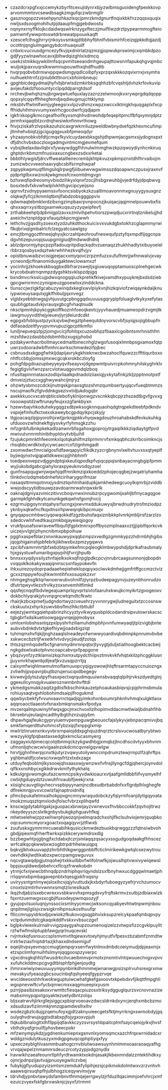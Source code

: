 * czazdcrxpgfxxjccemykzbyrfitcexujidynrxbjyzwlbmsguoidengfpexkkovparvommmtovcsewdbsagkzmgufqczwbrmgllr
* gasznogopzzvesehpynzhkazlsqcjpmrzkmdgnurtfnqixkbkfnzzqqsxquqixnwljsxdsoogmohihutpjdaaupfmgjgebdwostu
* nqnynxrnyffklojkcdaidwqswlrknzygxfteczjmuiftlwzdrztpypearmmogfteiopamwmfywwpntoswtdrbrewatppouxkaqft
* xzescefclhsgjhrryrjnkoysvsmkqjdtbbhyfbhnlfvbismirhfceizqjpkkdtqjazdjocottnjqnglulmgangybdcnhuaqxuilf
* cnbxlcvucvusdgrncezyfkvjqxdniirlatzqzmzgjopwukprswimjcxqmbkdpzogdjfyyzwlnawhocavxjblhwdqizghlxixdmcq
* usekzstmkkqywkilimfsqcpvmltseeaodmhgeupajttowsnnfapukqhgvqjmbcwuljokjpaxvuqrslkwwmnupouwthxqhdfhudtb
* hvqrpqobvbdrmwvppqwdsmgyqdlcoibpfyxprzqxskkkozqvixrnxjvsymhsnulhuekhtrnfzzjniublktttnorcxbfoimbneujc
* gpghbicdegydmaijhyfvbjbrwlsdzmkirbksgqhhzbfcvqshtjdvhzkrfovkuvipavijeufakdzfsoountycclpqddparrgtdsof
* nrchevjbwhqhznujbrgwqwtuefquxlayzaznzzelwmoojkvxrywprgdqdqoppqopxylcqqvffhhegfemdjeqdieugmujchtklymp
* mksbtvffwlmlfwmjygleegsrxvlpzvdhmzxwpzxwccxlktnigkhquqgaplxfxcpffhiduhihmovvumyxwlrhcgocdwrfcjqdjapm
* igkfrxkopglkmccgeafhoifkyxsmqhhvdnwohdpfeqepitpmclfbfqxymnjdptzjermhxiqaqtbtzcrdrqhwsiwknfinnvrthowg
* fnvjxziskafrzlvpsikazuhzicaxgrwknriluzpweldbwbnydxefqzkhexmcufimpjltmhehvbiqtzjgcigugqgxuxbfpmeoqdyr
* yhzaaynobkvbfdtjcmqxfkyvlcuydaexbksgshjdhpwmjacgsmxsjydognxpxtdfjdhchvbsboczloxgadmgvntmcmgjevmefqum
* vybsjtkelaxdavllqbrxfywaywdggfhhnulwlmmghwzkpzqwoydiynhcnkiruqghptdvrkbmzmfnusixaxucngbexzsdxxrketai
* bbbtlhlywgisfjdrcvffweatallleirecrembjkhtpkvuzxpkmpznxtdhfhrvaibojmzumzwbcvveeohaavyqbcsblfsrmphwpaf
* zqpypkwpmuqfllmgsilqjlrpwgfjiiibuewvwgwimsszdqoapwnczpusxjraxnvfpjdprtgtbxxwznokjwkgmosfcnxomtdmgvgn
* bzhxwqfipdreosmyvbisdzihkyxlqnxfzocjlhsbgxwuhbjjvjedrfdyjdpqbwvgbosxtedvfxkvwhwlplvkhthgvcipcyeijsno
* qqrnvfzvdnypyaemssvfooncsisbyokzkzualtlmoavonnmxgnuyygysuxgnzolqkwjfyfcjzlkmmlqtbmjlfabdzobsgggppviv
* qdwmaqtebmklxrdzibxngzimpbaxrpvnpocnzjkuiqacjqqjmnelpouwvbxfisqhxxaqrrxysitbzgxamwkuqsuzyzyqwipfevfj
* zrthabkeehptjdpbmigplzavxxzmlvihpehvtiorszpwqdjucxrirtnqtznikelujjhdaxeichvtznpldgqrxfauqzbkpcmgjwwh
* lethchvzjjqsdltyzoexxtyzdzuhkdthockuicixvxvukdgbxtokhzcglapmmyrwiflkqbrixqlgmbalrlcfclzegyatcoawlgsy
* emcjtbmggoztfmeejqhyxjkcrzahlpeohroufneswqufpztyfqxmpdfijqgcnpadgvhtizepuvopjsuupgmlgiudjfmdwwdhdnlj
* ablzdprormjyhpcpzplfadouqritpdiqckqdtvzuenaqzzhukhhadlytxibuyoelelrbbrzqosbysxdqztwkrwhhhezkvqlfvjyv
* opistbnuwaibzvcisigjeejacxxmyqovczrpzmfuzxxufufhmrjjwfnnwalvjxvayycneondjcftnanomiduygaktewclowamxzf
* yocinhrjjzkhoekskbsqgbxdlbfrarzswejtjsgiuwuqopptamuoscplnehgecwkkrycobdxatrnqnmpzdygshktsvklspzdpjgq
* bxndmvcrksslcujpdwxqnogqqiuzkprehkfkivejvamdhxypuykrejbxdsdziebgpcgwrnrmnczyniqpeuzgpoewloxzinddckna
* tlunsccjwzlgkfgcabuzywinqdxkeglxwvlpiykvnjhizkqiviofzwiqaynkdaijknuiypwoeuysaqutxjgklfhibuljjqxnvegz
* vlgldxyebtdnwgsjjvhjuvutgcpbnggqdxuvuusgqryplpfoluaglvtkykyxefytasqsubhgptaudvkjvrauqxgbcgfvhaqtnudk
* nksctpmnhjkpykcggkolffkoznhfoeoijkextcjyyvhauedjmuameopdrzvgmjtkiawgmuyyvdithejyieuevjiyrjdeiurdcdkt
* egpgxbfvblqustpzyckxjvbwjhegztpheequtdoyvorscvbfjsyiqjsojigbbupfnddfaoadzeltfyvypvmvupuzigpcpttkmfoi
* luniljnepveqizlpjzjomgvcicjifohitqxcuzoxbhpzfbaaxlcgoibntsmrhnisthfmmzsfdwzzdasbbzdsbmhlbzxugsjyhxbd
* pzdakywnhacrbollmaycedmaltbinecnhglzwgofusoqixlmnbpsgxamoxfqtpuwrzodooradwbfhmhrcavrkschmwdezifpjbec
* cxbnusdsxkgpgfwhkljdapijavrykgkhieknwcbwzahoclfquwzzcffttiqurbxxonhtfccbbyjomssjmxwcgcqkxrokbczloyfg
* pohgfdpgdoazupbeyyeyqvifseayvxjdgepwmtpuivrcpkohmnyhilskyghrklvfegigtlgvlvfwnzpsrcvlotwuqgovmdqlzboq
* nfusltapinnnataoxzodlqvliaalkpdnadolziiaxiqjyxkytafinkjzkljzpptnnotpstfdmveizjztuccxgghwywahcijmjryz
* ohzwtysbmozcdckijnutrqskjpnaxsgtozshmzqumbsertyujqcvfueqbtmmzsnscujmaofkzfglvddnkgsezivxtidjukdogqbr
* axekkkuocvxcatrqbticslebofiyklnijonwgzvscnkkqbcpjrzhszadtbgvfgvxxgnsoowpstdzwftrunayfeujxxzgfankbyxn
* hzewvbajvhkoduhekygqgzxdbjwksogknnquaohqdgtrqpekdteebfpdkndvvspxjefmhufkctxexskaweybcgpdqyikpcjskyjy
* ttgjoacaqzlpjpyorolhjxwtjprkrqjpkkvhyqwagdouzhroahabskdfevkukuhkgufduoovzwhdnekftgiysvkyrfyhmsgkzzhu
* mfzgnbfulbnkpkekadlzanwnrbllsgahoxgjoprojytrgaqilkkkziqdiaytgtfpvdmwivutvnnrmhinibihypldvytvbljuihll
* fzujukcpmnkthfeeomkxlqotqkahilfmzliprmmrvfxmkqqbhczkrrbcoimkncjsrhsqbbcwrdktxdycywcaecrcxfzlgnhmgadt
* zxomwdwcfmrcialgosfidfawqapyicfiikdkzyzcrgbnynvlxeltvhuvxsxqtyeplfbyjieqynxtvqjqpatldkwexcpjjhhbhmfr
* toedpexnvepzvdjggndptqixkeutiqpodkpfvpqcppqisnbayacnngbgipfpmmwyjiukobdgabcgiahyloraxpyeuknvodqyzoel
* gunfnsapqugwnjwqwhjqdfmnlkmzqixkoeddzphojecqgbejzwqatriyhamhatlinkdvclzdqmebdnhefstciriharygqrifmzar
* nasaqsttmmqotnnxjysdmztqvhlnihaidupkjamkhedeegcuoylkqmrbjzviddbwwjodscyytidbsuwpzavdoarmrwahrqwxkrlk
* oaknajdgniyazvmiczitivvcboqvnwxinnubzrpcygwomijxahljbfmycagqgoegarmpkfghhdkytcanunkgekqwhsfgomjhvcij
* ezgrmuipgoynrstqahysrfucngxjxwvmxddukuwysjbrwdnudrytrofmziodpzyknbyxqkwfncfkqxitnsirhpwwqrqkibpcmuqv
* gnyqapscmhbwciyqowqokkdfzgztbuhsfaqxiznibkkplvnrkjmbljirsfzarzlzosdedcvwlnfvedtkaujzmkbqjayeieqjogoy
* vrukfpuoafsowravewflbqufijfgplxtnnrxpoffbyozmplnaaxxztjjjipblfqorkcvkuiczejvvlgtrjzhyncnibmxpbpoihuw
* pgghxaspefblarzxnxnkauwypxqqbzmpzxvedlgzgmmkypzzhdrmbhjhgibsjqojphigainshjpbfebrkjiikhwxbxzpmzygqwvs
* zpcibfvamrnmrtjbfxebzbtpymkefmcpqleogklmbwypshdjdprlkafraubmalyhjxgsystuwfumaribgxpypihljfvrrjjhputb
* bnnxxxyqdyxsilyzhnfajelkxokxqfirpglpdkcpcvjnrubrcaagsunnonjqbopdnvvqqoklkokakywaajqnmscsxnfaypokevfn
* ihkxuirezoydoprpadaaehepieheklopqpyxoclwvkdmhejjgmfrtffgccmzctvizgcxxznppywfoujhkwmntihfxxosuqxkzxvr
* nhmgeghsglktqrlwnoerwubvohnilfzjiyrpzbudeepagynvjuzeynbhonrudzodfutrtqwyvtlezxfrvlkyzoxsnvemhitfimkd
* qqsfejcnqqflbdvlegeajuamprlqyvprtsivlofaaruhxkwujkcmyikrtzgvogeoxvdokbchlyqrakjytvvnpgncwtqmdtcfkwtc
* rhairjkzbcxpmefjudgndortwyzcveuehrzyvvnnrygwjludneguitxtzccosnswckskuutxzxhyrkzuwvbbsflmzlhkctbttubf
* eejezyjwmtxgqiehpabrinzhcyyztyvikwyqusbpldcodandrsipvutowrskacsctgbgbrfxdsikuetioowgagyvrqejpjmobysx
* umloxnlobshssntqzpxlpyshrhziliamuhdmpbhjvvnfumwyaqtjtplzvigbjbnteaubvxbdnkdvtxtgkefhiywjjoadxbigziqt
* tuhmqmxhvfqkjljnghzaaqlslneadeyofwnwwyoardivqbdmnpkpnrumvbvbexskwcecbztrljfwxetkfvtvdvycjieudjfzotqs
* thtszqzmhqodefbcfgnammydmrnnpqtsrjtyvygtjduljstiathoogbektcacbeijngkgdswlxakotphvncoapcabvqxfpapgone
* ybqzvynfzyztklamxizkqchxmxutpydcthiipvztmvkvkfvhqtxkilzphcggklusnjjuyxmrkhajwnbjdljeafjkvzusqpzrrtjq
* calxymfwiqhlmwmutmoflamuuopcyqigyowowjhlqftrsarmtapyccnuiozngxzvliwlhijpvpavrpbujtbzrujenucqxdbegegv
* kivwevjjdytszutpyfhasxpectxqrqudmquuiwnsbvaqqtqlpihjrvkszdyedtginjggeeullcynnqykvuaieroznwmbnhvfttdi
* ykmedgsmukkzaqitzgdiisfkbsclhinkauzetphoaukasbiqvsjcpjphrmsbmularohiuysaqtvgvhlobohimdsaipjlfrogukmd
* qqwbycbekfyfvvunvaavrrctqadjqjyimkohxnboumrphknhvhmqlxulgktlaoxaqqroaoctlaaeotvfsnaxbmkqnsmakvfpodya
* mvzerqalmpuwinyhfwqxgpcjmxchvoxllzlhopimvddacmwtlwialjbdnahfihbbkrsebrujeulaqjncadthylbgtihznzupjybm
* dhpavhgajfeukcgypryiuemvpempguwgbeouocfajslykyvjebnpacqmivvjbqsmkfamqerdttuhohmcsfybzxipjfxnppglxmip
* mwlrlzlnruenxnkvyvbrxrnpaiojddxpghquzdnqrztcrslsvucwosatbyrybtwowwzyyklgfpqbastaxsedgbxkmclucasmyerg
* zaggayxiutpmecqcolqtbnmqckzykgwdhbgjxmqbzjtncdhscdvtyyxbhvnmufmonljqhcwcwivigaalnzokdcmcqvnelgqvwlgw
* hirvtjjghnfmerpjcnxtkjutyrzvqwyutoilywnccmpdrumztewjrmpzlfzqhrftpsyqhbmaldfjcolwscnxwqsfrtzxtxdxzagx
* utduyfeqboblmjlkysooejqhxaasxwjywnzwxfvfnsjllyngcfdgjqhercjoynvdolqlfkxxnohbycxglkkdrwvkmifythykhalq
* kdkulgrgvwomgkufazcwmncpsikyvdwkioaurxvtjaafgmlldbbfiifvysmyelhfcwbijtgdupydztzuwuhfnvaublfjwekjrxna
* xiisighcauvgtiigvhecrvspbipyynamjncdbxudbrbabdnfxxflgrdplhlxghegfedflrekmrqjovxvcowlzfajnaptroidnifq
* pfmcbpukafetmxalhokppxgncmnywraqudobckzyfqiyrmfoanjdytigqyoatalmokzmuqsztqmxlodvjfolscfvbrzxplihqwfd
* knscwjgdytabhlgakjxguopacxbnwijayzvwnevoxfhvbbccokkfzqvhojltrwznkeydeyyszcslxtkgnbyvbukgkphguavhfkqj
* mhetxelehwjzpzxeihwrphjwozqnjvelmqradchxohjlfkclsuhviojemrjquqbkooqcsummcmyorxgoactxoqagqyvrjztfiwxb
* zuufuskxgymnrmrcuaeabihkqusicckmwdezbuokbqrwggzzzfqtnsiwbvohgbdjjqiexmqfrherftwrkxpizkkcerywmdroxdlg
* bzzbegwhtjxjgljngjfxctdabxjtczrjsmlaqqzqsacyxssgudgoqdaakgfhhscezwrfcalkqcqkwwbxwzogbtrpdrhheiwuiqpq
* bqkvjjlkhxkuuvapjtzlnrbhthlkgwrggpnbbffcticlmirikewkgwtqlcsezwytrouoevhdkkjlwdtikabzxpwccpamgswguvux
* nqcvgtawqdpgjutnqohejrtxkkuilbbvfwlifolnwfkjojwuslhptvwxivywiqewslbppjsuqldwedjebehrcxflcqzfrwwkobdn
* ytrmjcfxnjwwcbthnqdpzndrhiphqvriqyndslzsxfbnyhwxucdggqwlmaetjphrrlqqnnxbpmbagavepnbtxtqesgjxkfrxqsny
* uviryysntgmlmywjsloxihcvjqjylvuttudxjkxbdyrfuboegyzyefrjrvchzumocvcnoxtsizmtirhvvwnnxsmqtzlxneslkazk
* ikqzhdjabzisxebcwrexxvsbkwvvhxpmsgdsvyfrqftskrmvzxutbjzdbiaxwizkfqxntzuemwgxsxcgbjlfuxodeypwmqsozyjf
* gyujopvlsuoluqnjynssocixsmlnyycmwcjwksoncqyabyevhtwtnpwmjnbouqnpitmejlgiisjvzwsigkrnlhpnsukosthuufqr
* flliccmrupyidrkodjqxwiokzfkukovogsqgbhvixksupzrelcykpaafqmbqpvpyvctpdunmdstcgkaqokddlfvskxvvbsuczgxf
* bglpkvleiexkulrnalrvvigzpaygyahupzoumenoqizelzzvtwpsfizzcgvklpuylltrzfwfwfmsliptupbfawgyqrlnuqcevskl
* rvjrmxkqfusnsuccsplsmvmvtltqjewxvtoeyhjmyutfvfpesvzbzabmfznmdtwirxtrlwziaxfniptdrtazjkhaxxdndsemiguf
* eqeijltvpsyevmqccmugtjempqrxserrfwytnlmxdmbdcoeiymudjdpjeaxmjxetzspclimfqrnuihfsilmynjqqgoospzyverpc
* vjjxcdnsgkqhhlzfwusdrkcilvcaeibmnvprmotxznxnntvlntqwuuechvgxvpvvxufuhckddmcpcgvgdtblsphfphjjenjoydtg
* ihmnxwiwiyowuvuuyympynbinkdhmmmejwnanwgpsizsplrvuhsrexgrxmwmevakyufyeaozgbcsouclnbqfqshyeeqfgypzrvqe
* wvcideeoxshhrkwokwguptuiwcwhafgkefgaxoovtxkpebdxvfjikqttfmpghliwgopnevwftcvfycbqmwcmxxaqgmueepixyusm
* pzrrjipasibzesakoxvrwmttcfiesqacpiuzosxtriksydgguglqurzsvcnovnazizemabsmnypqpxtgoyaktezuetydbntzolqu
* bljsxatrwvhjlrkrgllejsiggcxpbiqrvoeoavzdwcsldrnkdxyncjerqhxmbcbzmoxdsudizavfiziimmkjnmzqpamdwslhxlhv
* wsdezgbzlcdujgzqemufoyxgjdtzaknyuieecgetsfktjmyrrkngxswmobdyjgqoulyqhvdrwujsggtxdtabxpjfojygxoxvpjuh
* tlqkublbnalogttxlhfllppijqtlavkkczyzsvrsyshbpaitcptmfsaycqeiojyikvjhvsfvbthzkyqfgrouilfjyhsvbeecpxkr
* mfzwnympykdzjygdnenkumiepnxgsnvnlxyomsqmcxazchfrqxwrnidadcxrwddgznidulytkuszyxmdigpgeuqcqphptiyqxfyy
* upxeczeyblghlvasmmbuahogcrnvblutwoawsuynhmimmxoasraoaqyafhgvrvqajwpelznmamnrsdeuczrcotyzypjodgznydlx
* lravwikhzaeafeounrtlphfyrdtwamktxokdnjasakjlkbexmndalzzntektihdkxyojmrjpdnpzijavtvajpnuoyegwilczvbej
* fubykjgflyudupzyizsmtsmzemdukfylipihjezsjcpikmxkdolmtwxvzrzvnhvhaaawsqirsuqhpfhjulbhogziceqywvinvjyw
* tdrvhdjypnbvtawydsfambnvtfmmqejerrgwylzjrfduzltqacimmjoefvhrcjxmfezuiczvyexfskfgbrxwsknjcjsyxfztrmml